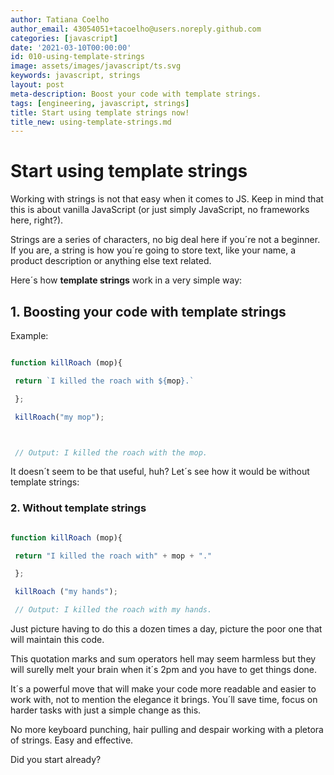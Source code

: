 ```yaml
---
author: Tatiana Coelho
author_email: 43054051+tacoelho@users.noreply.github.com
categories: [javascript]
date: '2021-03-10T00:00:00'
id: 010-using-template-strings
image: assets/images/javascript/ts.svg
keywords: javascript, strings
layout: post
meta-description: Boost your code with template strings.
tags: [engineering, javascript, strings]
title: Start using template strings now!
title_new: using-template-strings.md
---
```




# Start using template strings



Working with strings is not that easy when it comes to JS. Keep in mind that this is about vanilla JavaScript (or just simply JavaScript, no frameworks here, right?).



Strings are a series of characters, no big deal here if you´re not a beginner. If you are, a string is how you´re going to store text, like your name, a product description or anything else text related. 



Here´s how **template strings** work in a very simple way:



## **1. Boosting your code with template strings**



Example:

```js

function killRoach (mop){

 return `I killed the roach with ${mop}.`

 };

 killRoach("my mop");



 // Output: I killed the roach with the mop.

```



It doesn´t seem to be that useful, huh? Let´s see how it would be without template strings:



### **2. Without template strings**



```js

function killRoach (mop){

 return "I killed the roach with" + mop + "."

 };

 killRoach ("my hands");

 // Output: I killed the roach with my hands.

```



Just picture having to do this a dozen times a day, picture the poor one that will maintain this code. 



This quotation marks and sum operators hell may seem harmless but they will surelly melt your brain when it´s 2pm and you have to get things done.



It´s a powerful move that will make your code more readable and easier to work with, not to mention the elegance it brings. You´ll save time, focus on harder tasks with just a simple change as this.



No more keyboard punching, hair pulling and despair working with a pletora of strings. Easy and effective.



Did you start already?



